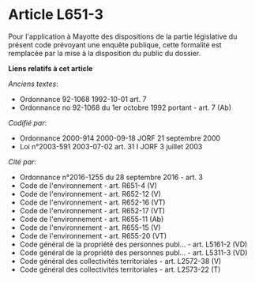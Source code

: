 # Article L651-3

Pour l'application à Mayotte des dispositions de la partie législative du présent code prévoyant une enquête publique, cette
formalité est remplacée par la mise à la disposition du public du dossier.

**Liens relatifs à cet article**

_Anciens textes_:

  - Ordonnance 92-1068 1992-10-01 art. 7
  - Ordonnance no 92-1068 du 1er octobre 1992 portant  - art. 7 (Ab)

_Codifié par_:

  - Ordonnance 2000-914 2000-09-18 JORF 21 septembre 2000
  - Loi n°2003-591 2003-07-02 art. 31 I JORF 3 juillet 2003

_Cité par_:

  - Ordonnance n°2016-1255 du 28 septembre 2016 - art. 3
  - Code de l'environnement - art. R651-4 (V)
  - Code de l'environnement - art. R652-12 (V)
  - Code de l'environnement - art. R652-16 (VT)
  - Code de l'environnement - art. R652-17 (VT)
  - Code de l'environnement - art. R655-11 (Ab)
  - Code de l'environnement - art. R655-15 (V)
  - Code de l'environnement - art. R655-20 (VT)
  - Code général de la propriété des personnes publ... - art. L5161-2 (VD)
  - Code général de la propriété des personnes publ... - art. L5311-3 (VD)
  - Code général des collectivités territoriales - art. L2572-38 (V)
  - Code général des collectivités territoriales - art. L2573-22 (T)

